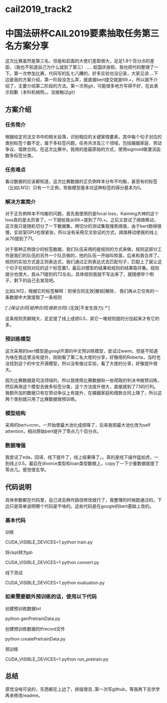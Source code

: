 # cail2019_track2
中国法研杯CAIL2019要素抽取任务第三名方案分享
====
这次比赛虽然是第三名，但是和前面的大佬们差距很大，足足1.8个百分点的差距，（我也不知道自己为什么就到了第三）.....
趁国庆放假，我也把代码整理了一下。第一次参加比赛，代码写的乱七八糟的，好多实验也没记录，大家见谅....下边是我的方案介绍，第一阶段没怎么弄，就直接bert提交就是69.+，所以就不介绍了，主要介绍第二阶段的方法。第一次用git，可能很多地方写得不好，在此表示抱歉（本科机械狗。。没接触过git）

方案介绍
------
### 任务简介
根据给定司法文书中的相关段落，识别相应的关键案情要素，其中每个句子对应的类别标签个数不定，属于多标签问题。任务共涉及三个领域，包括婚姻家庭、劳动争议、借款合同。在这次比赛中，我用的是最原始的方式，使用sigmoid做激活函数多标签分类。
### 任务难点
看过数据的应该都知道，这次比赛数据的正负例样本分布不均衡，甚至有的标签（比如LN12）只有一个正例，导致模型基本对这种标签的得分基本为0。
### 解决方案简介
对于正负例样本不均衡的问题，首先我使用的是focal loss，Kaiming大神的这个loss真的是太厉害了，一下就给我从69.+提到了70.+。之后又尝试了阈值移动，这次我只是随机切分了一下数据集，用切分的测试集取搜索阈值，由于bert跑得很慢，实验室GPU也很紧张，所以没有采用交叉验证的方式，阈值移动使我的线上从70提到了71。

对于那种正例很少的标签数据，我们队伍采用的是规则的方式来做，规则这部分工作是我们的队伍的另外一个队员做的，他的队伍一开始叫牧笛，后来和我合并了。规则的实验方式是正则表达式，我们通过正则表达式去匹配句子，匹配上了就让这个句子在规则对应的这个标签置1，最后对模型的结果和规则的结果取并集。规则提分也很大，我从71提到的72左右。具体规则我就不写出来了，就随便举个例子，剩下的自己去发现吧。

比如LN12，根据它的标签解释：担保合同无效|撤销|解除， 我们再从它仅有的一条数据中大致提取了一条规则

['.*(保证合同|抵押合同|借款合同).*(无效|不发生效力).*']

这条规则贡献贼大，足足提了线上成绩0.5，其它一堆规则提的分加起来才有它的多。

### 预训练模型
这次采用的bert模型是googl开源的中文预训练模型，尝试过wwm，但是不知道为啥在我这里没有提升，刚刚看了第二名大佬的分享，好像用的Roberta，当时也没找到这个的中文开源模型，所以没有做过实验，看了大佬的分享，好像提升很大。

因为比赛数据是司法领域的，所以我使用比赛数据和一些爬取的判决书做预训练，然后再用这个模型去做多标签分类，这个方法提升很大，直接就到了73的行列。我额外加的数据只有在劳动争议上有提升，在婚姻家庭和借款合同上降了，所以这两个类别就只用了比赛数据做预训练。

### 模型结构
采用的bert+rcnn，一开始使最大池化成绩降了，后来我把最大池化改为self attention，相对原始bert提升了零点几个百分点。

### 数据增强
我尝试了eda，回译，线下提升了，线上结果降了。。真的是线下操作猛如虎，一到线上0.5。最后在divorce类型和loan类型数据上，copy了一下少量数据就提了零点几。感觉很玄学。

代码说明
-------
具体参数都在代码里，自己进去稍作路径修改就行了，我整理的时候跑通过的。下边只是简单说明哪个代码是干啥的。这些代码是在google的bert基础上改的。

### 基本代码
训练

CUDA_VISIBLE_DEVICES=1 python train.py

将ckpt转为pb

CUDA_VISIBLE_DEVICES=1 python convert.py

线下测试

CUDA_VISIBLE_DEVICES=1 python evaluation.py

### 如果需要额外预训练的话，使用以下代码

创建预训练数据txt

python genPretrainData.py

创建预训练数据的tfrecord文件

python createPretrainData.py

预训练

CUDA_VISIBLE_DEVICES=1 python run_pretrain.py

总结
-----
感觉没啥可说的，东西都在上边了，排版很丑..第一次写github，等我再下去学学再来修改readme。
